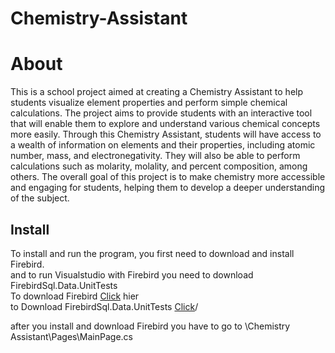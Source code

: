 # Chemistry-Assistant

# About
This is a school project aimed at creating a Chemistry Assistant to help students visualize element properties and perform simple chemical calculations. The project aims to provide students with an interactive
tool that will enable them to explore and understand various chemical concepts more easily. Through this Chemistry Assistant, students will have access to a wealth of information on elements and their properties,
including atomic number, mass, and electronegativity. They will also be able to perform calculations such as molarity, molality, and percent composition, among others. The overall goal of this project is to make 
chemistry more accessible and engaging for students, helping them to develop a deeper understanding of the subject.

## Install
To install and run the program, you first need to download and install Firebird.\
and to run Visualstudio with Firebird you need to download FirebirdSql.Data.UnitTests\
To download Firebird [Click](https://firebirdsql.org/en/server-packages/) hier\
to Download FirebirdSql.Data.UnitTests [Click](https://drive.google.com/file/d/1cDk_v9iqY1ftaDoODgCYJESAht8whGKz/view?usp=share_link)/

after you install and download Firebird you have to go to \Chemistry Assistant\Pages\MainPage.cs 

